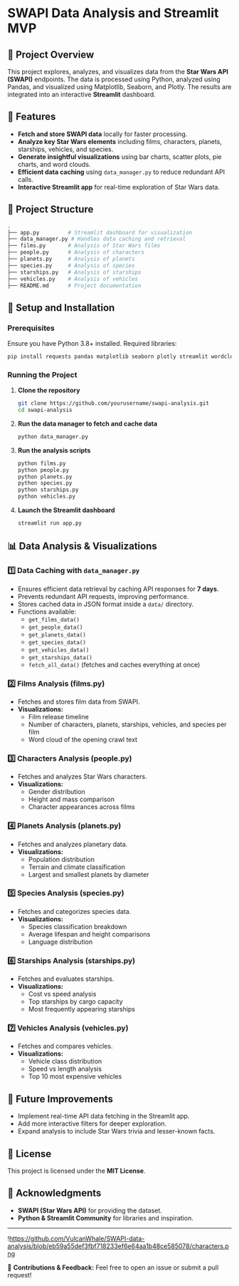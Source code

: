 # SWAPI Data Analysis and Streamlit MVP

## 📌 Project Overview

This project explores, analyzes, and visualizes data from the **Star Wars API (SWAPI)** endpoints. The data is processed using Python, analyzed using Pandas, and visualized using Matplotlib, Seaborn, and Plotly. The results are integrated into an interactive **Streamlit** dashboard.

## 🚀 Features

- **Fetch and store SWAPI data** locally for faster processing.
- **Analyze key Star Wars elements** including films, characters, planets, starships, vehicles, and species.
- **Generate insightful visualizations** using bar charts, scatter plots, pie charts, and word clouds.
- **Efficient data caching** using `data_manager.py` to reduce redundant API calls.
- **Interactive Streamlit app** for real-time exploration of Star Wars data.

## 📂 Project Structure

```bash
.
├── app.py         # Streamlit dashboard for visualization
├── data_manager.py # Handles data caching and retrieval
├── films.py       # Analysis of Star Wars films
├── people.py      # Analysis of characters
├── planets.py     # Analysis of planets
├── species.py     # Analysis of species
├── starships.py   # Analysis of starships
├── vehicles.py    # Analysis of vehicles
├── README.md      # Project documentation
```

## 🔧 Setup and Installation

### Prerequisites

Ensure you have Python 3.8+ installed. Required libraries:

```bash
pip install requests pandas matplotlib seaborn plotly streamlit wordcloud
```

### Running the Project

1. **Clone the repository**
   ```bash
   git clone https://github.com/yourusername/swapi-analysis.git
   cd swapi-analysis
   ```
2. **Run the data manager to fetch and cache data**
   ```bash
   python data_manager.py
   ```
3. **Run the analysis scripts**
   ```bash
   python films.py
   python people.py
   python planets.py
   python species.py
   python starships.py
   python vehicles.py
   ```
4. **Launch the Streamlit dashboard**
   ```bash
   streamlit run app.py
   ```

## 📊 Data Analysis & Visualizations

### **1️⃣ Data Caching with `data_manager.py`**

- Ensures efficient data retrieval by caching API responses for **7 days**.
- Prevents redundant API requests, improving performance.
- Stores cached data in JSON format inside a `data/` directory.
- Functions available:
  - `get_films_data()`
  - `get_people_data()`
  - `get_planets_data()`
  - `get_species_data()`
  - `get_vehicles_data()`
  - `get_starships_data()`
  - `fetch_all_data()` (fetches and caches everything at once)

### **2️⃣ Films Analysis (films.py)**

- Fetches and stores film data from SWAPI.
- **Visualizations:**
  - Film release timeline
  - Number of characters, planets, starships, vehicles, and species per film
  - Word cloud of the opening crawl text

### **3️⃣ Characters Analysis (people.py)**

- Fetches and analyzes Star Wars characters.
- **Visualizations:**
  - Gender distribution
  - Height and mass comparison
  - Character appearances across films

### **4️⃣ Planets Analysis (planets.py)**

- Fetches and analyzes planetary data.
- **Visualizations:**
  - Population distribution
  - Terrain and climate classification
  - Largest and smallest planets by diameter

### **5️⃣ Species Analysis (species.py)**

- Fetches and categorizes species data.
- **Visualizations:**
  - Species classification breakdown
  - Average lifespan and height comparisons
  - Language distribution

### **6️⃣ Starships Analysis (starships.py)**

- Fetches and evaluates starships.
- **Visualizations:**
  - Cost vs speed analysis
  - Top starships by cargo capacity
  - Most frequently appearing starships

### **7️⃣ Vehicles Analysis (vehicles.py)**

- Fetches and compares vehicles.
- **Visualizations:**
  - Vehicle class distribution
  - Speed vs length analysis
  - Top 10 most expensive vehicles

## 🎯 Future Improvements

- Implement real-time API data fetching in the Streamlit app.
- Add more interactive filters for deeper exploration.
- Expand analysis to include Star Wars trivia and lesser-known facts.

## 📝 License

This project is licensed under the **MIT License**.

## 🙌 Acknowledgments

- **SWAPI (Star Wars API)** for providing the dataset.
- **Python & Streamlit Community** for libraries and inspiration.

---

!https://github.com/VulcanWhale/SWAPI-data-analysis/blob/eb59a55def3fbf718233ef6e64aa1b48ce585078/characters.png

📌 **Contributions & Feedback:** Feel free to open an issue or submit a pull request!
